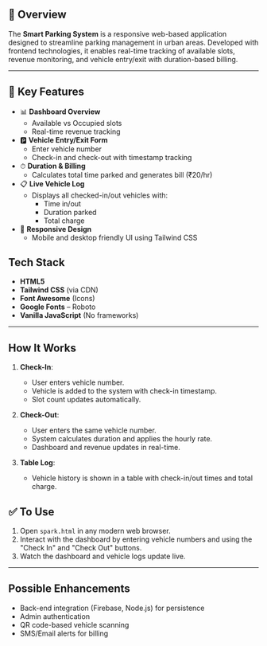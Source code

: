 ## 📘 Overview
The **Smart Parking System** is a responsive web-based application designed to streamline parking management in urban areas. Developed with frontend technologies, it enables real-time tracking of available slots, revenue monitoring, and vehicle entry/exit with duration-based billing.

---

## 🔧 Key Features

- 📊 **Dashboard Overview**
  - Available vs Occupied slots
  - Real-time revenue tracking
- 🅿️ **Vehicle Entry/Exit Form**
  - Enter vehicle number
  - Check-in and check-out with timestamp tracking
- ⏱ **Duration & Billing**
  - Calculates total time parked and generates bill (₹20/hr)
- 📋 **Live Vehicle Log**
  - Displays all checked-in/out vehicles with:
    - Time in/out
    - Duration parked
    - Total charge
- 📱 **Responsive Design**
  - Mobile and desktop friendly UI using Tailwind CSS



##  Tech Stack

- **HTML5**
- **Tailwind CSS** (via CDN)
- **Font Awesome** (Icons)
- **Google Fonts** – Roboto
- **Vanilla JavaScript** (No frameworks)

---

## How It Works

1. **Check-In**:
   - User enters vehicle number.
   - Vehicle is added to the system with check-in timestamp.
   - Slot count updates automatically.

2. **Check-Out**:
   - User enters the same vehicle number.
   - System calculates duration and applies the hourly rate.
   - Dashboard and revenue updates in real-time.

3. **Table Log**:
   - Vehicle history is shown in a table with check-in/out times and total charge.


## ✅ To Use

1. Open `spark.html` in any modern web browser.
2. Interact with the dashboard by entering vehicle numbers and using the "Check In" and "Check Out" buttons.
3. Watch the dashboard and vehicle logs update live.

---

## Possible Enhancements

* Back-end integration (Firebase, Node.js) for persistence
* Admin authentication
* QR code-based vehicle scanning
* SMS/Email alerts for billing


